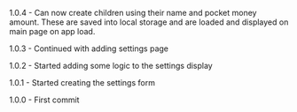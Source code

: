 1.0.4 -
    Can now create children using their name and pocket money amount. These are saved into local storage and are loaded and displayed on main page on app load.

1.0.3 -
    Continued with adding settings page

1.0.2 -
    Started adding some logic to the settings display

1.0.1 -
    Started creating the settings form

1.0.0 - 
    First commit